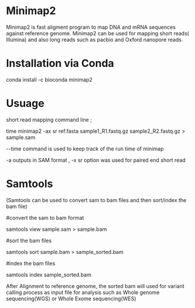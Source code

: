 # Minimap2

Minimap2 is fast aligment program to map DNA and mRNA sequences against reference genome. Minimap2 can be used for mapping short reads( Illumina) and also long reads such as pacbio and Oxford nanopore reads.

# Installation via Conda

conda install -c bioconda minimap2

# Usuage

short read mapping command line ;

time minimap2 -ax sr ref.fasta sample1_R1.fastq.gz  sample2_R2.fastq.gz  > sample.sam 

--time command is used to keep track of the run time of minimap

-a outputs in SAM format , -x sr option was used for paired end short read

# Samtools
(Samtools can be used to convert sam to bam files and then sort/index the bam file)
         

#convert the sam to bam format

samtools view sample.sam > sample.bam 

#sort the bam files

samtools sort sample.bam > sample_sorted.bam


#index the bam files

samtools index sample_sorted.bam 

After Alignment to reference genome, the sorted bam will used for variant calling process as input file for analysis such as  Whole genome sequencing(WGS) or Whole Exome sequencing(WES)



